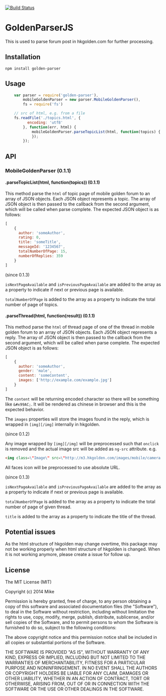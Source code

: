 [![Build Status](https://travis-ci.org/mcfung/GoldenParserJS.svg?branch=master)](https://travis-ci.org/mcfung/GoldenParserJS)

GoldenParserJS
==============

This is used to parse forum post in hkgolden.com for further processing.


## Installation
`npm install golden-parser`

## Usage

```js
    var parser = require('golden-parser'),
        mobileGoldenParser = new parser.MobileGoldenParser(),
        fs = require('fs')

    // src of html, e.g. from a file
    fs.readFile('./topics.html', {
          encoding: 'utf8'
        }, function(err, html) {
            mobileGoldenParser.parseTopicList(html, function(topics) {
            });
        });
```

## API

### MobileGoldenParser (0.1.1)
#### .parseTopicList(html, function(topics)) (0.1.1)

This method parse the `html` of topic page of mobile golden forum to an array of JSON objects.
Each JSON object represents a topic.
The array of JSON object is then passed to the callback from the second argument, which will be called when parse complete.
The expected JSON object is as follows:
```js
[
    {
      author: 'someAuthor',
      rating: 0,
      title: 'someTitle',
      messageId: '1234567',
      totalNumberOfPage: 15,
      numberOfReplies: 359
    }
]
```

(since 0.1.3)

`isNextPageAvailable` and `isPreviousPageAvailable` are added to the array as a property to indicate if next or previous page is available.

`totalNumberOfPage` is added to the array as a property to indicate the total number of page of topics.

#### .parseThread(html, function(result)) (0.1.1)

This method parse the `html` of thread page of one of the thread in mobile golden forum to an array of JSON objects.
Each JSON object represents a reply.
The array of JSON object is then passed to the callback from the second argument, which will be called when parse complete.
The expected JSON object is as follows:
```js
[
    {
      author: 'someAuthor',
      gender: 'male',
      content: 'someContent',
      images: ['http://example.com/example.jpg']
    }
]
```
The `content` will be returning encoded character so there will be something like `&#x99AC;`.
It will be rendered as chinese in browser and this is the expected behavior.

The `images` properties will store the images found in the reply, which is wrapped in `[img][/img]` internally in hkgolden.

(since 0.1.2)

Any image wrapped by `[img][/img]` will be preprocessed such that `onclick` is removed and the actual image src will be added as `ng-src` attribute.
e.g.
```html
<img class=\"Image\" src=\"http://m3.hkgolden.com/images/mobile/camera.png\" alt=\"[img]https://abc.com/abc.jpg[/img]\" ng-src=\"https://abc.com/abc.jpg\">
```

All faces icon will be preprocessed to use absolute URL.

(since 0.1.3)

`isNextPageAvailable` and `isPreviousPageAvailable` are added to the array as a property to indicate if next or previous page is available.

`totalNumberOfPage` is added to the array as a property to indicate the total number of page of given thread.

`title` is added to the array as a property to indicate the title of the thread.


## Potential issues

As the html structure of hkgolden may change overtime, this package may not be working properly when html structure of hkgolden is changed.
When it is not working anymore, please create a issue for follow up.

## License

The MIT License (MIT)

Copyright (c) 2014 Mike

Permission is hereby granted, free of charge, to any person obtaining a copy
of this software and associated documentation files (the "Software"), to deal
in the Software without restriction, including without limitation the rights
to use, copy, modify, merge, publish, distribute, sublicense, and/or sell
copies of the Software, and to permit persons to whom the Software is
furnished to do so, subject to the following conditions:

The above copyright notice and this permission notice shall be included in all
copies or substantial portions of the Software.

THE SOFTWARE IS PROVIDED "AS IS", WITHOUT WARRANTY OF ANY KIND, EXPRESS OR
IMPLIED, INCLUDING BUT NOT LIMITED TO THE WARRANTIES OF MERCHANTABILITY,
FITNESS FOR A PARTICULAR PURPOSE AND NONINFRINGEMENT. IN NO EVENT SHALL THE
AUTHORS OR COPYRIGHT HOLDERS BE LIABLE FOR ANY CLAIM, DAMAGES OR OTHER
LIABILITY, WHETHER IN AN ACTION OF CONTRACT, TORT OR OTHERWISE, ARISING FROM,
OUT OF OR IN CONNECTION WITH THE SOFTWARE OR THE USE OR OTHER DEALINGS IN THE
SOFTWARE.